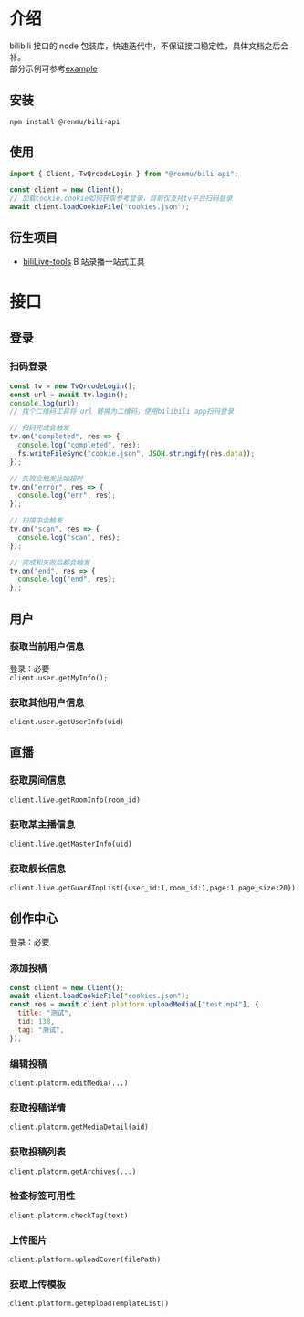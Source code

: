 # 介绍

bilibili 接口的 node 包装库，快速迭代中，不保证接口稳定性，具体文档之后会补。  
部分示例可参考[example](./example.js)

## 安装

`npm install @renmu/bili-api`

## 使用

```js
import { Client, TvQrcodeLogin } from "@renmu/bili-api";

const client = new Client();
// 加载cookie,cookie如何获取参考登录，目前仅支持tv平台扫码登录
await client.loadCookieFile("cookies.json");
```

## 衍生项目

- [biliLive-tools](https://github.com/renmu123/biliLive-tools) B 站录播一站式工具

# 接口

## 登录

### 扫码登录

```js
const tv = new TvQrcodeLogin();
const url = await tv.login();
console.log(url);
// 找个二维码工具将 url 转换为二维码，使用bilibili app扫码登录

// 扫码完成会触发
tv.on("completed", res => {
  console.log("completed", res);
  fs.writeFileSync("cookie.json", JSON.stringify(res.data));
});

// 失败会触发比如超时
tv.on("error", res => {
  console.log("err", res);
});

// 扫描中会触发
tv.on("scan", res => {
  console.log("scan", res);
});

// 完成和失败后都会触发
tv.on("end", res => {
  console.log("end", res);
});
```

## 用户

### 获取当前用户信息

登录：必要  
`client.user.getMyInfo();`

### 获取其他用户信息

`client.user.getUserInfo(uid)`

## 直播

### 获取房间信息

`client.live.getRoomInfo(room_id)`

### 获取某主播信息

`client.live.getMasterInfo(uid)`

### 获取舰长信息

`client.live.getGuardTopList({user_id:1,room_id:1,page:1,page_size:20})`

## 创作中心

登录：必要

### 添加投稿

```js
const client = new Client();
await client.loadCookieFile("cookies.json");
const res = await client.platform.uploadMedia(["test.mp4"], {
  title: "测试",
  tid: 138,
  tag: "测试",
});
```

### 编辑投稿

`client.platorm.editMedia(...)`

### 获取投稿详情

`client.platorm.getMediaDetail(aid)`

### 获取投稿列表

`client.platorm.getArchives(...)`

### 检查标签可用性

`client.platorm.checkTag(text)`

### 上传图片

`client.platform.uploadCover(filePath)`

### 获取上传模板

`client.platform.getUploadTemplateList()`

